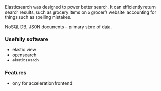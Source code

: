 Elasticsearch was designed to power better search. It can efficiently return search results, such as grocery items on
a grocer’s website, accounting for things such as spelling mistakes.

NoSQL DB,  JSON documents – primary store of data.

### Usefully software
- elastic view
- opensearch
- elasticsearch

### Features
- only for acceleration frontend
